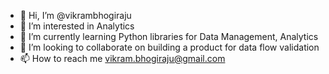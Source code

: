 - 👋 Hi, I’m @vikrambhogiraju
- 👀 I’m interested in Analytics
- 🌱 I’m currently learning Python libraries for Data Management, Analytics
- 💞️ I’m looking to collaborate on building a product for data flow validation
- 📫 How to reach me vikram.bhogiraju@gmail.com

<!---
vikrambhogiraju/vikrambhogiraju is a ✨ special ✨ repository because its `README.md` (this file) appears on your GitHub profile.
You can click the Preview link to take a look at your changes.
--->
